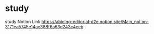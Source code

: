 # study
study
Notion Link
https://abiding-editorial-d2e.notion.site/Main_notion-3171ea5745e14ae388f6a63d243c4eeb

